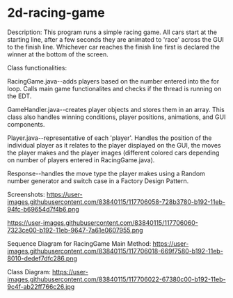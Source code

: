 # 2d-racing-game

Description: This program runs a simple racing game. All cars start at the starting line, after a few seconds they are animated to
'race' across the GUI to the finish line. Whichever car reaches the finish line first is declared the winner at the bottom of the screen.

Class functionalities:

RacingGame.java--adds players based on the number entered into the for loop. Calls main game functionalites and checks if the thread is running on the EDT.

GameHandler.java--creates player objects and stores them in an array. This class also handles winning conditions, player positions, animations, and GUI components.

Player.java--representative of each 'player'. Handles the position of the individual player as it relates to the player displayed on the GUI, the moves the player makes and the player images (different colored cars depending on number of players entered in RacingGame.java).

Response--handles the move type the player makes using a Random number generator and switch case in a Factory Design Pattern.

Screenshots:
https://user-images.githubusercontent.com/83840115/117706058-728b3780-b192-11eb-94fc-b69654d7f4b6.png

https://user-images.githubusercontent.com/83840115/117706060-7323ce00-b192-11eb-9647-7a61e0607955.png

Sequence Diagram for RacingGame Main Method:
https://user-images.githubusercontent.com/83840115/117706018-669f7580-b192-11eb-8010-dedef7dfc286.png

Class Diagram:
https://user-images.githubusercontent.com/83840115/117706022-67380c00-b192-11eb-9c4f-ab22ff766c26.jpg




